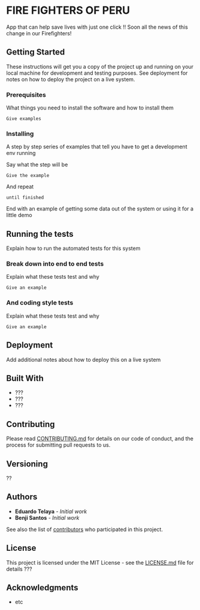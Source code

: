 # FIRE FIGHTERS OF PERU
App that can help save lives with just one click !! Soon all the news of this change in our Firefighters!

## Getting Started

These instructions will get you a copy of the project up and running on your local machine for development and testing purposes. See deployment for notes on how to deploy the project on a live system.

### Prerequisites

What things you need to install the software and how to install them

```
Give examples
```

### Installing

A step by step series of examples that tell you have to get a development env running

Say what the step will be

```
Give the example
```

And repeat

```
until finished
```

End with an example of getting some data out of the system or using it for a little demo

## Running the tests

Explain how to run the automated tests for this system

### Break down into end to end tests

Explain what these tests test and why

```
Give an example
```

### And coding style tests

Explain what these tests test and why

```
Give an example
```

## Deployment

Add additional notes about how to deploy this on a live system

## Built With

* ???
* ???
* ???

## Contributing

Please read [CONTRIBUTING.md](https://github.com/edutrul/bomberos) for details on our code of conduct, and the process for submitting pull requests to us.

## Versioning

??
## Authors

* **Eduardo Telaya** - *Initial work* 
* **Benji Santos** - *Initial work* 

See also the list of [contributors](https://github.com/edutrul/bomberos/graphs/contributors) who participated in this project.

## License

This project is licensed under the MIT License - see the [LICENSE.md](LICENSE.md) file for details ???

## Acknowledgments

* etc

